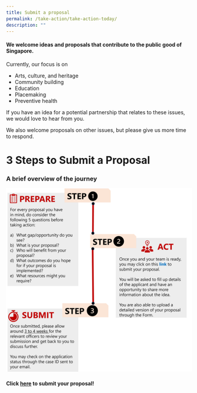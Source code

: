 ```yaml
---
title: Submit a proposal
permalink: /take-action/take-action-today/
description: ""
---
```

#### We welcome ideas and proposals that contribute to the public good of Singapore.

Currently, our focus is on

* Arts, culture, and heritage
* Community building
* Education
* Placemaking
* Preventive health

If you have an idea for a potential partnership that relates to these issues, we would love to hear from you. 

We also welcome proposals on other issues, but please give us more time to respond. 

# 3 Steps to Submit a Proposal

### A brief overview of the journey 

![](/images/steps%20to%20submit%20a%20proposal.png)

#### Click [here](https://go.gov.sg/takeactiontoday) to submit your proposal!